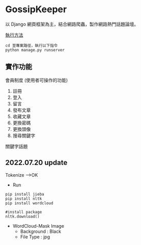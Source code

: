 # GossipKeeper
以 Django 網頁框架為主，結合網路爬蟲，製作網路熱門話題論壇。

[執行方法](https://hackmd.io/4LAHtE-QTHSRzIYHc30RBA?both)
```
cd 至專案路徑，執行以下指令
python manage.py runserver
```

## 實作功能

會員制度 (使用者可操作的功能)
  1) 註冊
  2) 登入
  3) 留言
  4) 發布文章
  5) 收藏文章
  6) 更換密碼
  7) 更換頭像
  8) 搜尋關鍵字

關鍵字話題


## 2022.07.20 update
Tokenize -->OK
- Run
```
pip install jieba
pip install nltk
pip install wordcloud

#install package
nltk.download()
```
- WordCloud-Mask Image
  - Background : Black
  - File Type : jpg
